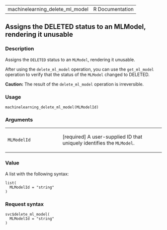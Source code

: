 <table style="width: 100%;">
<tbody>
<tr class="odd">
<td>machinelearning_delete_ml_model</td>
<td style="text-align: right;">R Documentation</td>
</tr>
</tbody>
</table>

## Assigns the DELETED status to an MLModel, rendering it unusable

### Description

Assigns the `DELETED` status to an `MLModel`, rendering it unusable.

After using the `delete_ml_model` operation, you can use the
`get_ml_model` operation to verify that the status of the `MLModel`
changed to DELETED.

**Caution:** The result of the `delete_ml_model` operation is
irreversible.

### Usage

    machinelearning_delete_ml_model(MLModelId)

### Arguments

<table>
<colgroup>
<col style="width: 35%" />
<col style="width: 65%" />
</colgroup>
<tbody>
<tr class="odd">
<td><code
id="machinelearning_delete_ml_model_:_MLModelId">MLModelId</code></td>
<td><p>[required] A user-supplied ID that uniquely identifies the
<code>MLModel</code>.</p></td>
</tr>
</tbody>
</table>

### Value

A list with the following syntax:

    list(
      MLModelId = "string"
    )

### Request syntax

    svc$delete_ml_model(
      MLModelId = "string"
    )
